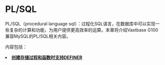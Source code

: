 # PL/SQL

PL/SQL（procedural language sql）：过程化SQL语言，在数据库中可以实现一些复杂的计算和功能，为用户提供更高效率的运算。本章将介绍Vastbase G100兼容MySQL的PL/SQL相关内容。

内容包括：

<a href="创建存储过程和函数时支持DEFINER.html"><li>**创建存储过程和函数时支持DEFINER**</li></a>

